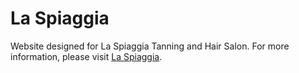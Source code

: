 # La Spiaggia
Website designed for La Spiaggia Tanning and Hair Salon.  For more information, please visit <a href="http://laspiaggiasalon.ca/" target="_blank">La Spiaggia</a>.
